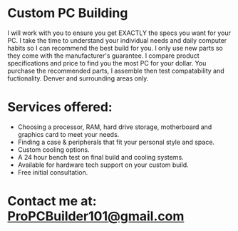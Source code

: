 # Custom PC Building
I will work with you to ensure you get EXACTLY the specs you want for your PC. I take the time to understand your individual needs and daily computer habits so I can recommend the best build for you. I only use new parts so they come with the manufacturer's guarantee. I compare product specifications and price to find you the most PC for your dollar. You purchase the recommended parts, I assemble then test compatability and fuctionality. Denver and surrounding areas only. 



# Services offered: 
* Choosing a processor, RAM, hard drive storage, motherboard and graphics card to meet your needs.
* Finding a case & peripherals that fit your personal style and space. 
* Custom cooling options. 
* A 24 hour bench test on final build and cooling systems.  
* Available for hardware tech support on your custom build. 
* Free initial consultation. 
     
     
     
    
    

# Contact me at: ProPCBuilder101@gmail.com

